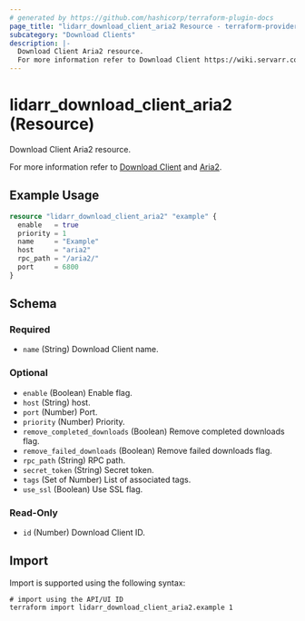 ```yaml
---
# generated by https://github.com/hashicorp/terraform-plugin-docs
page_title: "lidarr_download_client_aria2 Resource - terraform-provider-lidarr"
subcategory: "Download Clients"
description: |-
  Download Client Aria2 resource.
  For more information refer to Download Client https://wiki.servarr.com/lidarr/settings#download-clients and Aria2 https://wiki.servarr.com/lidarr/supported#aria2.
---
```


# lidarr_download_client_aria2 (Resource)

<!-- subcategory:Download Clients -->Download Client Aria2 resource.
For more information refer to [Download Client](https://wiki.servarr.com/lidarr/settings#download-clients) and [Aria2](https://wiki.servarr.com/lidarr/supported#aria2).

## Example Usage

```terraform
resource "lidarr_download_client_aria2" "example" {
  enable   = true
  priority = 1
  name     = "Example"
  host     = "aria2"
  rpc_path = "/aria2/"
  port     = 6800
}
```

<!-- schema generated by tfplugindocs -->
## Schema

### Required

- `name` (String) Download Client name.

### Optional

- `enable` (Boolean) Enable flag.
- `host` (String) host.
- `port` (Number) Port.
- `priority` (Number) Priority.
- `remove_completed_downloads` (Boolean) Remove completed downloads flag.
- `remove_failed_downloads` (Boolean) Remove failed downloads flag.
- `rpc_path` (String) RPC path.
- `secret_token` (String) Secret token.
- `tags` (Set of Number) List of associated tags.
- `use_ssl` (Boolean) Use SSL flag.

### Read-Only

- `id` (Number) Download Client ID.

## Import

Import is supported using the following syntax:

```shell
# import using the API/UI ID
terraform import lidarr_download_client_aria2.example 1
```

